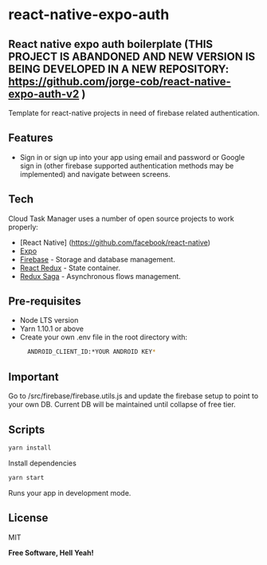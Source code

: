 # react-native-expo-auth
## React native expo auth boilerplate (THIS PROJECT IS ABANDONED AND NEW VERSION IS BEING DEVELOPED IN A NEW REPOSITORY: https://github.com/jorge-cob/react-native-expo-auth-v2 )


Template for react-native projects in need of firebase related authentication.


## Features

- Sign in or sign up into your app using email and password or Google sign in (other firebase supported authentication methods may be implemented) and navigate between screens.

## Tech

Cloud Task Manager uses a number of open source projects to work properly:
- [React Native] (https://github.com/facebook/react-native)
- [Expo](https://expo.io/) 
- [Firebase](https://firebase.google.com/) - Storage and database management.
- [React Redux](https://react-redux.js.org/) - State container.
- [Redux Saga](https://redux-saga.js.org/) - Asynchronous flows management.


## Pre-requisites

- Node LTS version
- Yarn 1.10.1 or above
- Create your own .env file in the root directory with:
  ```sh
    ANDROID_CLIENT_ID:*YOUR ANDROID KEY*
  ```
  
  
## Important
  Go to /src/firebase/firebase.utils.js and update the firebase setup to point to your own DB. Current DB will be maintained until collapse of free tier.

## Scripts

```sh
yarn install
```
Install dependencies 

```sh
yarn start
```
Runs your app in development mode.

## License

MIT

**Free Software, Hell Yeah!**
